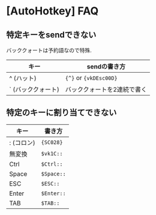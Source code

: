 # [AutoHotkey] FAQ


特定キーをsendできない
----------------------

バッククォートは予約語なので特殊.

|        キー        |        sendの書き方         |
| ------------------ | --------------------------- |
| ^ (ハット)         | `{^}` or `{vkDEsc00D}`      |
| ` (バッククォート) | バッククォートを2連続で書く |


特定のキーに割り当てできない
----------------------------

|    キー    |   書き方   |
| ---------- | ---------- |
| : (コロン) | `{SC028}`  |
| 無変換     | `$vk1C::`  |
| Ctrl       | `$Ctrl::`  |
| Space      | `$Space::` |
| ESC        | `$ESC::`   |
| Enter      | `$Enter::` |
| TAB        | `$TAB::`   |